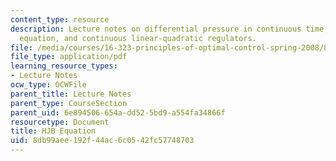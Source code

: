 ```yaml
---
content_type: resource
description: Lecture notes on differential pressure in continuous time, the Hamilton-Jacobi-Bellman
  equation, and continuous linear-quadratic regulators.
file: /media/courses/16-323-principles-of-optimal-control-spring-2008/8db99aee192f44ac6c0542fc57748703_lec4.pdf
file_type: application/pdf
learning_resource_types:
- Lecture Notes
ocw_type: OCWFile
parent_title: Lecture Notes
parent_type: CourseSection
parent_uid: 6e894506-654a-dd52-5bd9-a554fa34866f
resourcetype: Document
title: HJB Equation
uid: 8db99aee-192f-44ac-6c05-42fc57748703
---
```


